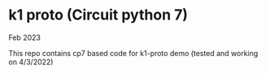 # k1 proto (Circuit python 7)

Feb 2023


This repo contains cp7 based code for k1-proto demo (tested and working on 4/3/2022)

